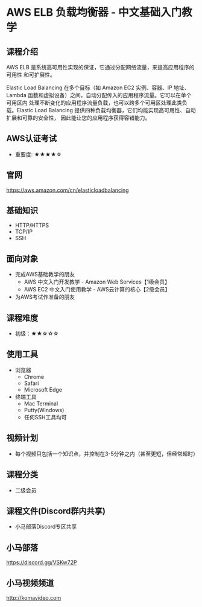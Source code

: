 AWS ELB 负载均衡器 - 中文基础入门教学
=================================

## 课程介绍

AWS ELB 是系统高可用性实现的保证，它通过分配网络流量，来提高应用程序的可用性
和可扩展性。

Elastic Load Balancing 在多个目标（如 Amazon EC2 实例、容器、IP 地址、
Lambda 函数和虚拟设备）之间，自动分配传入的应用程序流量。它可以在单个可用区内
处理不断变化的应用程序流量负载，也可以跨多个可用区处理此类负载。Elastic Load 
Balancing 提供四种负载均衡器，它们均能实现高可用性、自动扩展和可靠的安全性，
因此能让您的应用程序获得容错能力。

## AWS认证考试

+ 重要度: ★★★★☆

## 官网

https://aws.amazon.com/cn/elasticloadbalancing

## 基础知识

+ HTTP/HTTPS
+ TCP/IP
+ SSH

## 面向对象

+ 完成AWS基础教学的朋友
  - AWS 中文入门开发教学 - Amazon Web Services【1级会员】
  - AWS EC2 中文入门使用教学 - AWS云计算的核心【2级会员】
+ 为AWS考试作准备的朋友

## 课程难度

+ 初级：★★☆☆☆

## 使用工具

+ 浏览器
  - Chrome
  - Safari
  - Microsoft Edge
+ 终端工具
  - Mac Terminal
  - Putty(Windows)
  - 任何SSH工具均可

## 视频计划

* 每个视频只包括一个知识点，并控制在3-5分钟之内（甚至更短，但经常超时）

## 课程分类

+ 二级会员

## 课程文件(Discord群内共享)

+ 小马部落Discord专区共享

## 小马部落

https://discord.gg/VSKw72P

## 小马视频频道

http://komavideo.com
